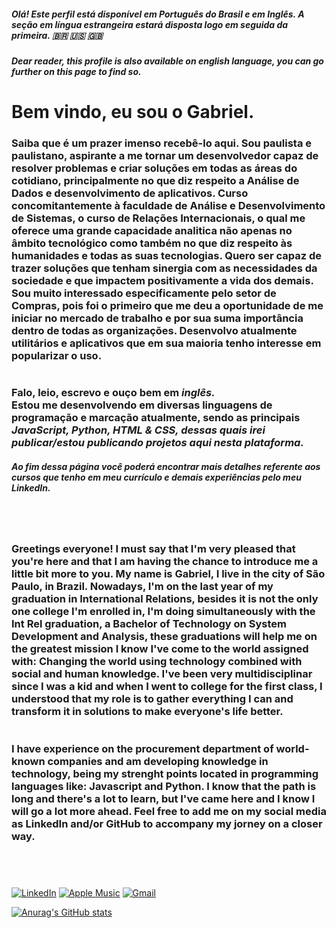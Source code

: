 ##### Olá! Este perfil está disponível em Português do Brasil e em Inglês. A seção em língua estrangeira estará disposta logo em seguida da primeira. 🇧🇷 🇺🇸 🇬🇧
##### Dear reader, this profile is also available on english language, you can go further on this page to find so.
# Bem vindo, eu sou o Gabriel.

### <b>  Saiba que é um prazer imenso recebê-lo aqui. </b> Sou paulista e paulistano, aspirante a me tornar um desenvolvedor capaz de resolver problemas e criar soluções em todas as áreas do cotidiano, principalmente no que diz respeito a Análise de Dados e desenvolvimento de aplicativos. <b> Curso concomitantemente à faculdade de Análise e Desenvolvimento de Sistemas, o curso de Relações Internacionais,</b> o qual me oferece uma grande capacidade analitica não apenas no âmbito tecnológico como também no que diz respeito às humanidades e todas as suas tecnologias. <b> Quero ser capaz de  trazer soluções que tenham sinergia com as necessidades da sociedade e que impactem positivamente a vida dos demais. </b> Sou muito interessado especificamente pelo setor de Compras, pois foi o primeiro que me deu a oportunidade de me iniciar no mercado de trabalho e por sua suma importância dentro de todas as organizações. Desenvolvo atualmente utilitários e aplicativos que em sua maioria tenho interesse em popularizar o uso. <br> 
#
### Falo, leio, escrevo e ouço bem em <i><b>inglês.</i></b><br>Estou me desenvolvendo em diversas linguagens de programação e marcação atualmente, sendo as principais <i><b> JavaScript, Python, HTML & CSS, dessas quais irei publicar/estou publicando projetos aqui nesta plataforma.</b><br>

##### Ao fim dessa página você poderá encontrar mais detalhes referente aos cursos que tenho em meu currículo e demais experiências pelo meu LinkedIn.</i>
<br>

#

### Greetings everyone! I must say that I'm very pleased that you're here and that I am having the chance to introduce me a little bit more to you. My name is Gabriel, I live in the city of São Paulo, in Brazil. Nowadays, I'm on the last year of my graduation in International Relations, besides it is not the only one college I'm enrolled in, I'm doing simultaneously with the Int Rel graduation, a Bachelor of Technology on System Development and Analysis, these graduations will help me on the greatest mission I know I've come to the world assigned with: Changing the world using technology combined with social and human knowledge. I've been very multidisciplinar since I was a kid and when I went to college for the first class, I understood that my role is to gather everything I can and transform it in solutions to make everyone's life better. <br>
#
### I have experience on the procurement department of world-known companies and am developing knowledge in technology, being my strenght points located in programming languages like: Javascript and Python. I know that the path is long and there's a lot to learn, but I've came here and I know I will go a lot more ahead. Feel free to add me on my social media as LinkedIn and/or GitHub to accompany my jorney on a closer way.

<br>

#

[![LinkedIn](https://img.shields.io/badge/LinkedIn-0077B5?style=for-the-badge&logo=linkedin&logoColor=white)](https://www.linkedin.com/in/gabrieldsaugusto/)
[![Apple Music](https://img.shields.io/badge/Apple_Music-9933CC?style=for-the-badge&logo=apple-music&logoColor=white)](https://music.apple.com/profile/diskgabe?ls)
[![Gmail](https://img.shields.io/badge/Gmail-D14836?style=for-the-badge&logo=gmail&logoColor=white)](mailto:oi@gabrielaugusto.dev)
<br>

[![Anurag's GitHub stats](https://github-readme-stats.vercel.app/api?username=gabrieldsaugusto&show_icons=true&theme=dracula)]()